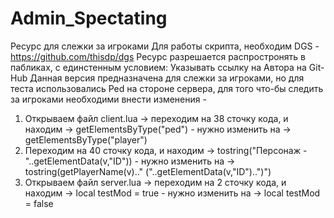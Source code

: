 # Admin_Spectating
Ресурс для слежки за игроками
Для работы скрипта, необходим DGS - https://github.com/thisdp/dgs
Ресурс разрешается распростронять в пабликах, с единстенным условием: Указывать ссылку на Автора на Git-Hub
Данная версия предназначена для слежки за игроками, но для теста использовались Ped на стороне сервера, для того что-бы следить за игроками необходими внести изменения -

1) Открываем файл client.lua -> переходим на 38 сточку кода, и находим -> getElementsByType("ped") - нужно изменить на -> getElementsByType("player")
2) Переходим на 40 сточку кода, и находим -> tostring("Персонаж - "..getElementData(v,"ID")) - нужно изменить на ->  tostring(getPlayerName(v).." ("..getElementData(v,"ID")..")")
3) Открываем файл server.lua -> переходим на 2 сточку кода, и находим -> local testMod = true - нужно изменить на -> local testMod = false
